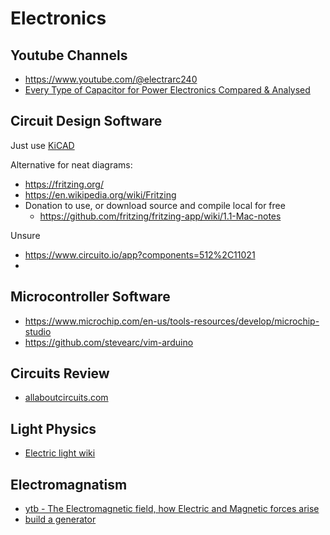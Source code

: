 # Electronics

## Youtube Channels

- https://www.youtube.com/@electrarc240
- [Every Type of Capacitor for Power Electronics Compared & Analysed](https://www.youtube.com/watch?v=Fwng7mRuOVw)

## Circuit Design Software

Just use [KiCAD](https://www.kicad.org/)

Alternative for neat diagrams:

- https://fritzing.org/
- https://en.wikipedia.org/wiki/Fritzing
- Donation to use, or download source and compile local for free
    - https://github.com/fritzing/fritzing-app/wiki/1.1-Mac-notes

Unsure

- https://www.circuito.io/app?components=512%2C11021
- 

## Microcontroller Software

- https://www.microchip.com/en-us/tools-resources/develop/microchip-studio
- https://github.com/stevearc/vim-arduino

## Circuits Review
- [allaboutcircuits.com](https://www.allaboutcircuits.com/textbook/direct-current/chpt-5/simple-series-circuits/)

## Light Physics
- [Electric light wiki](https://en.wikipedia.org/wiki/Electric_light)

## Electromagnatism
- [ytb - The Electromagnetic field, how Electric and Magnetic forces arise](https://www.youtube.com/watch?v=XoVW7CRR5JY&t=111s)
- [build a generator](https://www.youtube.com/watch?v=tb3iN4m9Bik)


